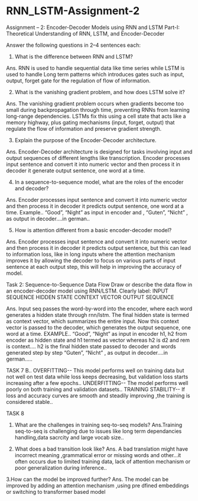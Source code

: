 # RNN_LSTM-Assignment-2
Assignment – 2: Encoder-Decoder Models using RNN and LSTM
Part-I: Theoretical Understanding of RNN, LSTM, and Encoder-Decoder

Answer the following questions in 2–4 sentences each:
 1. What is the difference between RNN and LSTM?

Ans. RNN is used to handle sequential data like time series while LSTM is used to handle
Long term patterns which introduces gates such as input, output, forget gate for the regulation of flow of information.

2. What is the vanishing gradient problem, and how does LSTM solve it?

Ans. The vanishing gradient problem occurs when gradients become too small during backpropagation through time, preventing RNNs from learning long-range dependencies. LSTMs fix this using a cell state that acts like a memory highway, plus gating mechanisms (input, forget, output) that regulate the flow of information and preserve gradient strength.

3. Explain the purpose of the Encoder-Decoder architecture.

Ans. Encoder-Decoder architecture is designed for tasks involving input and output sequences of different lengths like transcription. Encoder processes input sentence and convert it into numeric vector and then process it in decoder it generate output sentence, one word at a time.

4. In a sequence-to-sequence model, what are the roles of the encoder and decoder?

Ans. Encoder processes input sentence and convert it into numeric vector and then process it in decoder it predicts output sentence, one word at a time.
Example.. “Good”,  “Night” as input in encoder and <sos>, “Guten”, “Nicht” ,<eos> as output in decoder….in german..

5. How is attention different from a basic encoder-decoder model?

Ans. Encoder processes input sentence and convert it into numeric vector and then process it in decoder it predicts output sentence, but this can lead to information loss, like in long inputs where the attention mechanism improves it by allowing the decoder to focus on various parts of input sentence at each output  step, this will help in improving the accuracy of model.


Task 2: Sequence-to-Sequence Data Flow Draw or describe the data flow in an encoder-decoder model using RNN/LSTM. Clearly label: 
INPUT SEQUENCE
HIDDEN STATE
CONTEXT VECTOR
OUTPUT SEQUENCE

Ans.
Input seq passes the word-by-word into the encoder, where each word generates a hidden state through rnn/lstm. 
The final hidden state is termed as context vector, which summarizes the entire input. 
Now this context vector is passed to the decoder, which generates the output sequence, one word at a time.
EXAMPLE.. “Good”,  “Night” as input in encoder 
h1, h2 from encoder as hidden state and h1 termed as vector whereas h2 is d2 and rem is context….
h2 is the final hidden state passed to decoder and words generated step by step “Guten”, “Nicht” ,<eos> as output in decoder….in german…..


TASK 7 B..
OVERFITTING-- This model performs well on training data but not well on test data while loss keeps decreasing, but validation loss starts increasing after a few epochs..
UNDERFITTING-- The model performs well poorly on both training and validation datasets..
TRAINING STABILITY-- If loss and accuracy curves are smooth and steadily improving ,the training is considered stable..

TASK 8
1. What are the challenges in training seq-to-seq models?
Ans.Training seq-to-seq is challenging due to issues like long term dependancies handling,data sacrcity and large vocab size..

2. What does a bad transition look like?
Ans. A bad translation might have incorrect meaning ,grammatical error or missing words and other...it often occurs due to limited training data, lack of attention mechanism or poor generalization during inference..

3.How can the model be improved further?
Ans. The model can be improved by adding an attention mechanism ,using pre dfined embeddings or switching to transformer based model
